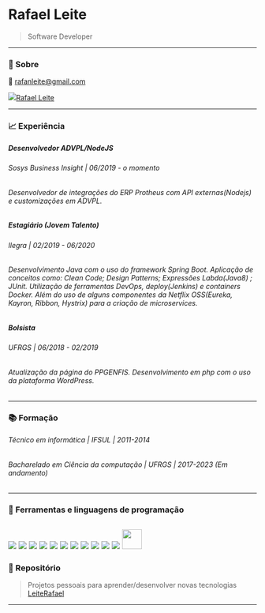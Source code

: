 # Rafael Leite
> Software Developer
---
### :memo: Sobre
:email: rafanleite@gmail.com

<img src="https://img.icons8.com/ios-filled/25/000000/linkedin.png"/><a href="https://www.linkedin.com/in/rafanleite/">Rafael Leite</a>

---

### :chart_with_upwards_trend: Experiência

##### Desenvolvedor ADVPL/NodeJS
###### *Sosys Business Insight | 06/2019 - o momento*
###### Desenvolvedor de integrações do ERP Protheus com API externas(Nodejs) e customizações em ADVPL. 

##### Estagiário (Jovem Talento)
###### *Ilegra | 02/2019 - 06/2020*
###### Desenvolvimento Java com o uso do framework Spring Boot. Aplicação de conceitos como: Clean Code; Design Patterns; Expressões Labda(Java8) ; JUnit. Utilização de ferramentas DevOps, deploy(Jenkins) e containers Docker. Além do uso de alguns componentes da Netflix OSS(Eureka, Kayron, Ribbon, Hystrix) para a criação de microservices. 

##### Bolsista 
###### *UFRGS | 06/2018 - 02/2019*
###### Atualização da página do PPGENFIS. Desenvolvimento em php com o uso da plataforma WordPress. 
---

### :books: Formação 
###### Técnico em informática | IFSUL | 2011-2014
###### Bacharelado em Ciência da computação | UFRGS | 2017-2023 (Em andamento)
---

### :wrench: Ferramentas e linguagens de programação

<img src="https://img.icons8.com/color/48/000000/nodejs.png"/> <img src="https://img.icons8.com/material-sharp/48/000000/github.png"/>  <img src="https://img.icons8.com/color/48/000000/npm.png"/> <img src="https://img.icons8.com/color/48/000000/mongodb.png"/> <img src="https://img.icons8.com/color/48/000000/heroku.png"/> <img src="https://img.icons8.com/color/48/000000/java-coffee-cup-logo.png"/> <img src="https://img.icons8.com/ios/50/000000/mysql-logo.png"/> <img src="https://img.icons8.com/color/48/000000/docker.png"/> <img src="https://img.icons8.com/ios-filled/50/000000/javascript.png"/> <img src="https://img.icons8.com/color/48/000000/c-programming.png"/> <img src="https://img.icons8.com/color/48/000000/typescript.png"/>
 <img src="https://expressjs.com/images/express-facebook-share.png" height=40>
--- 

### :file_folder: Repositório 
> Projetos pessoais para aprender/desenvolver novas tecnologias 
<a href="https://github.com/LeiteRafael?tab=repositories">LeiteRafael</a>

---
